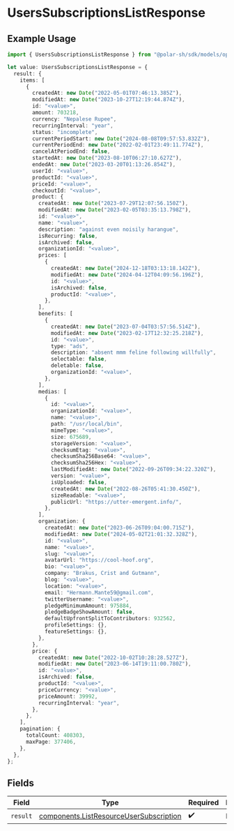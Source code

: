 # UsersSubscriptionsListResponse

## Example Usage

```typescript
import { UsersSubscriptionsListResponse } from "@polar-sh/sdk/models/operations";

let value: UsersSubscriptionsListResponse = {
  result: {
    items: [
      {
        createdAt: new Date("2022-05-01T07:46:13.385Z"),
        modifiedAt: new Date("2023-10-27T12:19:44.874Z"),
        id: "<value>",
        amount: 703218,
        currency: "Nepalese Rupee",
        recurringInterval: "year",
        status: "incomplete",
        currentPeriodStart: new Date("2024-08-08T09:57:53.832Z"),
        currentPeriodEnd: new Date("2022-02-01T23:49:11.774Z"),
        cancelAtPeriodEnd: false,
        startedAt: new Date("2023-08-10T06:27:10.627Z"),
        endedAt: new Date("2023-03-20T01:13:26.854Z"),
        userId: "<value>",
        productId: "<value>",
        priceId: "<value>",
        checkoutId: "<value>",
        product: {
          createdAt: new Date("2023-07-29T12:07:56.150Z"),
          modifiedAt: new Date("2023-02-05T03:35:13.798Z"),
          id: "<value>",
          name: "<value>",
          description: "against even noisily harangue",
          isRecurring: false,
          isArchived: false,
          organizationId: "<value>",
          prices: [
            {
              createdAt: new Date("2024-12-18T03:13:18.142Z"),
              modifiedAt: new Date("2024-04-12T04:09:56.196Z"),
              id: "<value>",
              isArchived: false,
              productId: "<value>",
            },
          ],
          benefits: [
            {
              createdAt: new Date("2023-07-04T03:57:56.514Z"),
              modifiedAt: new Date("2023-02-17T12:32:25.218Z"),
              id: "<value>",
              type: "ads",
              description: "absent mmm feline following willfully",
              selectable: false,
              deletable: false,
              organizationId: "<value>",
            },
          ],
          medias: [
            {
              id: "<value>",
              organizationId: "<value>",
              name: "<value>",
              path: "/usr/local/bin",
              mimeType: "<value>",
              size: 675689,
              storageVersion: "<value>",
              checksumEtag: "<value>",
              checksumSha256Base64: "<value>",
              checksumSha256Hex: "<value>",
              lastModifiedAt: new Date("2022-09-26T09:34:22.320Z"),
              version: "<value>",
              isUploaded: false,
              createdAt: new Date("2022-08-26T05:41:30.450Z"),
              sizeReadable: "<value>",
              publicUrl: "https://utter-emergent.info/",
            },
          ],
          organization: {
            createdAt: new Date("2023-06-26T09:04:00.715Z"),
            modifiedAt: new Date("2024-05-02T21:01:32.328Z"),
            id: "<value>",
            name: "<value>",
            slug: "<value>",
            avatarUrl: "https://cool-hoof.org",
            bio: "<value>",
            company: "Brakus, Crist and Gutmann",
            blog: "<value>",
            location: "<value>",
            email: "Hermann.Mante59@gmail.com",
            twitterUsername: "<value>",
            pledgeMinimumAmount: 975884,
            pledgeBadgeShowAmount: false,
            defaultUpfrontSplitToContributors: 932562,
            profileSettings: {},
            featureSettings: {},
          },
        },
        price: {
          createdAt: new Date("2022-10-02T10:28:28.527Z"),
          modifiedAt: new Date("2023-06-14T19:11:00.780Z"),
          id: "<value>",
          isArchived: false,
          productId: "<value>",
          priceCurrency: "<value>",
          priceAmount: 39992,
          recurringInterval: "year",
        },
      },
    ],
    pagination: {
      totalCount: 408303,
      maxPage: 377406,
    },
  },
};
```

## Fields

| Field                                                                                              | Type                                                                                               | Required                                                                                           | Description                                                                                        |
| -------------------------------------------------------------------------------------------------- | -------------------------------------------------------------------------------------------------- | -------------------------------------------------------------------------------------------------- | -------------------------------------------------------------------------------------------------- |
| `result`                                                                                           | [components.ListResourceUserSubscription](../../models/components/listresourceusersubscription.md) | :heavy_check_mark:                                                                                 | N/A                                                                                                |